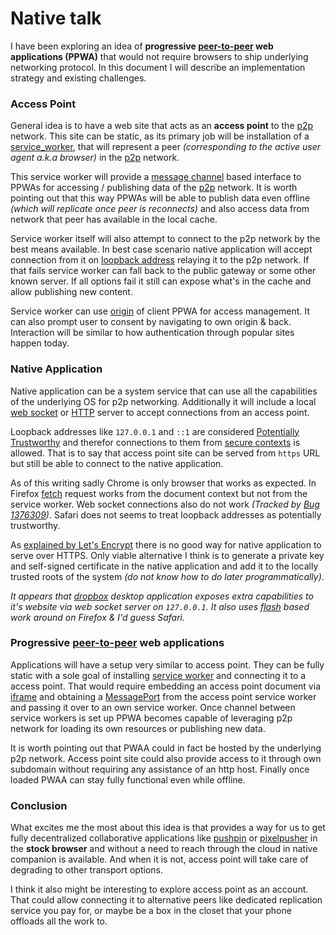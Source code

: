 # Native talk

I have been exploring an idea of **progressive [peer-to-peer][p2p] web applications (PPWA)** that would not require browsers to ship underlying networking protocol. In this document I will describe an implementation strategy and existing challenges.

### Access Point

General idea is to have a web site that acts as an **access point** to the [p2p][] network. This site can be static, as its primary job will be installation of a [service_worker][], that will represent a peer _(corresponding to the active user agent a.k.a browser)_ in the [p2p][p2p] network.

This service worker will provide a [message channel][]  based interface to PPWAs for accessing / publishing data of the [p2p][] network. It is worth pointing out that this way PPWAs will be able to publish data even offline _(which will replicate once peer is reconnects)_ and also access data from network that peer has available in the local cache.

Service worker itself will also attempt to connect to the p2p network by the best means available. In best case scenario native application will accept connection from it on [loopback address][] relaying it to the p2p network. If that fails service worker can fall back to the public gateway or some other known server. If all options fail it still can expose what's in the cache and allow publishing new content.

Service worker can use [origin](https://developer.mozilla.org/en-US/docs/Glossary/Origin ) of client PPWA for access management. It can also prompt user to consent by navigating to own origin & back. Interaction will be similar to how authentication through popular sites happen today.

### Native Application

Native application can be a system service that can use all the capabilities of the underlying OS for p2p networking. Additionally it will include a local [web socket][] or [HTTP][] server to accept connections from an access point.

Loopback addresses like `127.0.0.1` and `::1` are considered [Potentially Trustworthy][] and therefor connections to them from [secure contexts][] is allowed. That is to say that access point site can be served from `https` URL but still be able to connect to the native application.

As of this writing sadly Chrome is only browser that works as expected. In Firefox [fetch][] request works from the document context but not from the service worker. Web socket connections also do not work  _(Tracked by [Bug 1376309][])_. Safari does not seems to treat loopback addresses as potentially trustworthy.

As [explained by Let's Encrypt][certificates-for-localhost] there is no good way for native application to serve over HTTPS. Only viable alternative I think is to generate a private key and self-signed certificate in the native application and add it to the locally trusted roots of the system _(do not know how to do later programmatically)_.

_It appears that [dropbox][] desktop application exposes extra capabilities to it's website via web socket server on `127.0.0.1`. It also uses [flash][] based work around on Firefox  & I'd guess Safari._

### Progressive [peer-to-peer][p2p] web applications

Applications will have a setup very similar to access point. They can be fully static with a sole goal of installing [service worker][] and connecting it to a access point. That would require embedding an access point document via [iframe][] and obtaining a [MessagePort][] from the access point service worker and passing it over to an own service worker. Once channel between service workers is set up PPWA becomes capable of leveraging p2p network for loading its own resources or publishing new data.

It is worth pointing out that PWAA could in fact be hosted by the underlying p2p network. Access point site could also provide access to it through own subdomain without requiring any assistance of an http host. Finally once loaded PWAA can stay fully functional even while offline.

### Conclusion

What excites me the most about this idea is that provides a way for us to get fully decentralized collaborative applications like [pushpin][] or [pixelpusher][] in the **stock browser** and without a need to reach through the cloud in native companion is available. And when it is not, access point will take care of degrading to other transport options.

I think it also might be interesting to explore access point as an account. That could allow connecting it to alternative peers like dedicated replication service you pay for, or maybe be a box in the closet that your phone offloads all the work to.

[peer-to-peer]:https://en.wikipedia.org/wiki/Peer-to-peer

[service_worker]:https://developer.mozilla.org/en-US/docs/Web/API/Service_Worker_API
[p2p]:https://en.wikipedia.org/wiki/Peer-to-peer
[message channel]:https://developer.mozilla.org/en-US/docs/Web/API/MessageChannel
[Potentially Trustworthy]:https://w3c.github.io/webappsec-secure-contexts/#is-origin-trustworthy
[secure contexts]:https://w3c.github.io/webappsec-secure-contexts/#secure-contexts
[web socket]:https://developer.mozilla.org/en-US/docs/Web/API/WebSockets_API
[fetch]:https://developer.mozilla.org/en-US/docs/Web/API/Fetch_API/Using_Fetch
[flash]:https://en.wikipedia.org/wiki/Adobe_Flash
[dropbox]:http://dropbox.com/
[loopback address]:https://en.wikipedia.org/wiki/Loopback
[MessagePort]:https://developer.mozilla.org/en-US/docs/Web/API/MessagePort
[iframe]:https://developer.mozilla.org/en-US/docs/Web/HTML/Element/iframe
[service worker]:https://developer.mozilla.org/en-US/docs/Web/API/Service_Worker_API
[pushpin]:https://inkandswitch.github.io/pushpin/
[pixelpusher]:https://medium.com/@pvh/pixelpusher-real-time-peer-to-peer-collaboration-with-react-7c7bc8ecbf74
[HTTP]:https://en.wikipedia.org/wiki/Hypertext_Transfer_Protocol
[Bug 1376309]:https://bugzilla.mozilla.org/show_bug.cgi?id=1376309
[certificates-for-localhost]:https://letsencrypt.org/docs/certificates-for-localhost/

